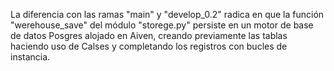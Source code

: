 La diferencia con las ramas "main" y "develop_0.2" radica en que la función "werehouse_save" del módulo "storege.py" persiste en un motor de base de datos Posgres alojado en Aiven, creando previamente las tablas haciendo uso de Calses y completando los registros con bucles de instancia.
